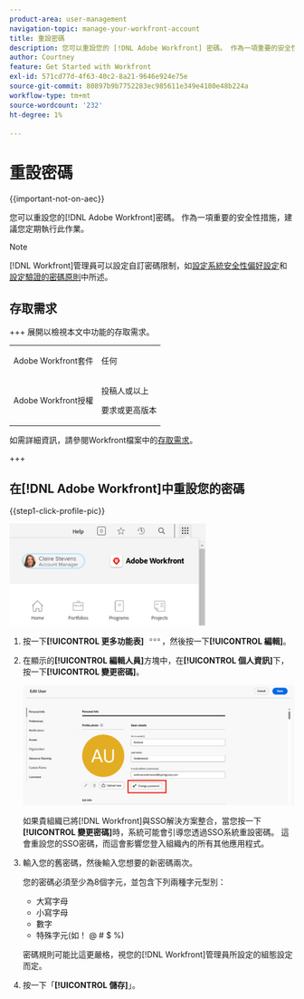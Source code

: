 ```yaml
---
product-area: user-management
navigation-topic: manage-your-workfront-account
title: 重設密碼
description: 您可以重設您的 [!DNL Adobe Workfront] 密碼。 作為一項重要的安全性措施，建議您定期執行此作業。
author: Courtney
feature: Get Started with Workfront
exl-id: 571cd77d-4f63-40c2-8a21-9646e924e75e
source-git-commit: 80897b9b7752283ec985611e349e4180e48b224a
workflow-type: tm+mt
source-wordcount: '232'
ht-degree: 1%

---
```


# 重設密碼

{{important-not-on-aec}}

您可以重設您的[!DNL Adobe Workfront]密碼。 作為一項重要的安全性措施，建議您定期執行此作業。

>[!NOTE]
>
>[!DNL Workfront]管理員可以設定自訂密碼限制，如[設定系統安全性偏好設定](../../../administration-and-setup/manage-workfront/security/configure-security-preferences.md)和[設定驗證的密碼原則](../../../administration-and-setup/manage-workfront/security/configure-password-policies-authentication.md)中所述。
>
><!-- [!DNL Workfront] administrator can also reset your password in an Enhanced Authentication enabled environment. For more information, see [Reset a user's password with Enhanced Authentication](../../../workfront-basics/manage-your-account-and-profile/managing-your-workfront-account/reset-user-password-eauth.md).-->

## 存取需求

+++ 展開以檢視本文中功能的存取需求。

<table style="table-layout:auto"> 
 <col> 
 </col>
 <tbody> 
  <tr> 
   <td>Adobe Workfront套件</td> 
   <td> <p>任何</p> </td> 
  </tr> 
  <tr> 
   <td>Adobe Workfront授權</td> 
   <td> 
   <p>投稿人或以上</p>
   <p>要求或更高版本</p> </td> 
  </tr> 
 </tbody> 
</table>

如需詳細資訊，請參閱Workfront檔案中的[存取需求](/help/quicksilver/administration-and-setup/add-users/access-levels-and-object-permissions/access-level-requirements-in-documentation.md)。

+++

## 在[!DNL Adobe Workfront]中重設您的密碼

{{step1-click-profile-pic}}

![開啟主功能表並選取您的使用者名稱。](assets/main-menu-options-350x481.png)

1. 按一下&#x200B;**[!UICONTROL 更多功能表]** ![更多圖示](assets/more-icon.png)，然後按一下&#x200B;**[!UICONTROL 編輯]**。

1. 在顯示的&#x200B;**[!UICONTROL 編輯人員]**&#x200B;方塊中，在&#x200B;**[!UICONTROL 個人資訊]**&#x200B;下，按一下&#x200B;**[!UICONTROL 變更密碼]**。

   ![按一下[變更密碼]](assets/edit-user-change-password.png)

   如果貴組織已將[!DNL Workfront]與SSO解決方案整合，當您按一下&#x200B;**[!UICONTROL 變更密碼]**&#x200B;時，系統可能會引導您透過SSO系統重設密碼。 這會重設您的SSO密碼，而這會影響您登入組織內的所有其他應用程式。

1. 輸入您的舊密碼，然後輸入您想要的新密碼兩次。

   您的密碼必須至少為8個字元，並包含下列兩種字元型別：

   * 大寫字母
   * 小寫字母
   * 數字
   * 特殊字元(如！ @ # $ %)

   密碼規則可能比這更嚴格，視您的[!DNL Workfront]管理員所設定的組態設定而定。

1. 按一下「**[!UICONTROL 儲存]**」。
